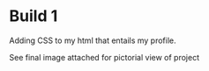 # Build 1
Adding CSS to my html that entails my profile.

See final image attached for pictorial view of project

 
